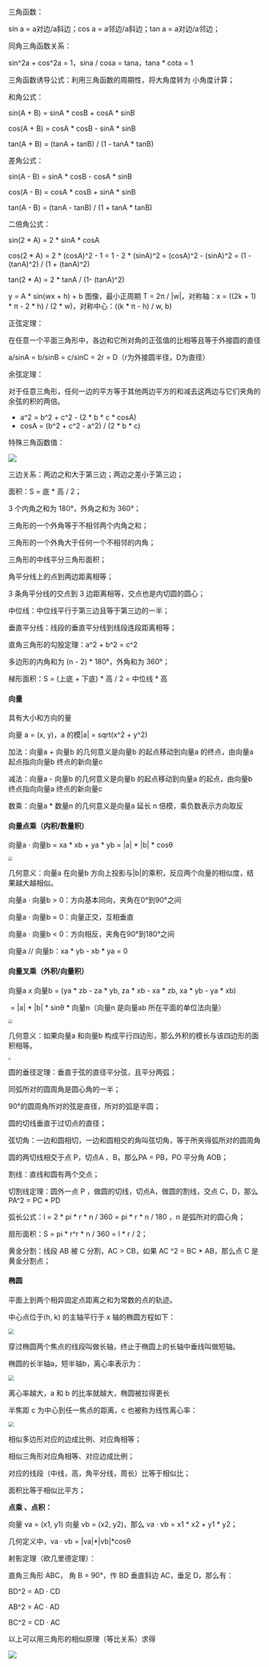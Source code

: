 三角函数：

sin a = a对边/a斜边；cos a = a邻边/a斜边；tan a = a对边/a邻边；

同角三角函数关系：

sin^2a + cos^2a = 1，sina / cosa = tana，tana * cota = 1

三角函数诱导公式：利用三角函数的周期性，将大角度转为 小角度计算；

和角公式：

sin(A + B) = sinA * cosB + cosA * sinB

cos(A + B) = cosA * cosB - sinA * sinB

tan(A + B) = (tanA + tanB) / (1 - tanA * tanB) 

差角公式：

sin(A - B) = sinA * cosB - cosA * sinB

cos(A - B) = cosA * cosB + sinA * sinB

tan(A - B) = (tanA - tanB) / (1 + tanA * tanB) 

二倍角公式：

sin(2 * A) = 2 * sinA * cosA

cos(2 * A) = 2 * (cosA)^2 - 1 = 1 - 2 * (sinA)^2 = (cosA)^2 - (sinA)^2 = (1 - (tanA)^2) / (1 + (tanA)^2)

tan(2 * A) = 2 * tanA / (1- (tanA)^2)



y = A * sin(wx + h) + b 图像，最小正周期 T = 2π / |w|，对称轴：x = ((2k + 1) * π - 2 * h) / (2 * w)，对称中心：((k * π - h) / w, b)



正弦定理：

在任意一个平面三角形中，各边和它所对角的正弦值的比相等且等于外接圆的直径

a/sinA = b/sinB = c/sinC = 2r = D（r为外接圆半径，D为直径）

余弦定理：

对于任意三角形，任何一边的平方等于其他两边平方的和减去这两边与它们夹角的余弦的积的两倍。

- a^2 = b^2 + c^2 - (2 * b * c * cosA)
- cosA = (b^2 + c^2 - a^2) / (2 * b * c)



特殊三角函数值：

![](特殊三角函数值.png)

三边关系：两边之和大于第三边；两边之差小于第三边；

面积：S = 底 * 高 / 2；

3 个内角之和为 180°，外角之和为 360°；

三角形的一个外角等于不相邻两个内角之和；

三角形的一个外角大于任何一个不相邻的内角；

三角形的中线平分三角形面积；

角平分线上的点到两边距离相等；

3 条角平分线的交点到 3 边距离相等，交点也是内切圆的圆心；

中位线：中位线平行于第三边且等于第三边的一半；

垂直平分线：线段的垂直平分线到线段连段距离相等；

直角三角形的勾股定理：a^2 + b^2 = c^2



多边形的内角和为 (n - 2) * 180°，外角和为 360°；

梯形面积：S = (上底 + 下底) * 高 / 2 = 中位线 * 高



#### 向量

具有大小和方向的量

向量 a = (x, y)，a 的模|a| = sqrt(x^2 + y^2)

加法：向量a + 向量b 的几何意义是向量b 的起点移动到向量a 的终点，由向量a 起点指向向量b 终点的新向量c

减法：向量a - 向量b 的几何意义是向量b 的起点移动到向量a 的起点，由向量b 终点指向向量a 终点的新向量c

数乘：向量a * 数量n 的几何意义是向量a 延长 n 倍模，乘负数表示方向取反

#### 向量点乘（内积/数量积）

向量a · 向量b = xa * xb + ya * yb = |a| * |b| * cosθ

<img src="向量点乘(内积).png" style="zoom:50%;" />

几何意义：向量a 在向量b 方向上投影与|b|的乘积，反应两个向量的相似度，结果越大越相似。

向量a · 向量b > 0：方向基本同向，夹角在0°到90°之间

向量a · 向量b = 0：向量正交，互相垂直

向量a · 向量b < 0：方向相反，夹角在90°到180°之间



向量a // 向量b：xa * yb - xb * ya = 0



#### 向量叉乘（外积/向量积）

向量a x 向量b = (ya * zb - za * yb, za * xb - xa * zb, xa * yb - ya * xb)

​                         = |a| * |b| * sinθ * 向量n（向量n 是向量ab 所在平面的单位法向量）

<img src="向量的叉乘.png" style="zoom:50%;" />

几何意义：如果向量a 和向量b 构成平行四边形，那么外积的模长与该四边形的面积相等。

<img src="向量叉乘(外积).png" style="zoom: 33%;" />











圆的垂径定理：垂直于弦的直径平分弦，且平分两弧；

同弧所对的圆周角是圆心角的一半；

90°的圆周角所对的弦是直径，所对的弧是半圆；

圆的切线垂直于过切点的直径；

弦切角：一边和圆相切，一边和圆相交的角叫弦切角，等于所夹得弧所对的圆周角

圆的两切线相交于点 P，切点A 、B，那么PA = PB，PO 平分角 AOB；

割线：直线和圆有两个交点；

切割线定理：圆外一点 P ，做圆的切线，切点A，做圆的割线，交点 C，D，那么 PA^2 = PC * PD

弧长公式：l = 2 * pi * r * n / 360 = pi * r * n / 180 ，n 是弧所对的圆心角；

扇形面积：S = pi * r^r * n / 360 = l * r / 2；

黄金分割：线段 AB 被 C 分割，AC > CB，如果 AC ^2 = BC * AB，那么点 C 是黄金分割点；



#### 椭圆

平面上到两个相异固定点距离之和为常数的点的轨迹。

中心点位于(h, k) 的主轴平行于 x 轴的椭圆方程如下：

<img src="椭圆方程.png" style="zoom: 67%;" />

穿过椭圆两个焦点的线段叫做长轴，终止于椭圆上的长轴中垂线叫做短轴。

椭圆的长半轴a，短半轴b，离心率表示为：

<img src="椭圆的离心率.png" style="zoom:67%;" />

离心率越大，a 和 b 的比率就越大，椭圆被拉得更长

半焦距 c 为中心到任一焦点的距离，c 也被称为线性离心率：

<img src="椭圆滤芯率的半焦距表示.png" style="zoom:67%;" />











相似多边形对应的边成比例、对应角相等；

相似三角形对应角相等、对应边成比例；

对应的线段（中线，高，角平分线，周长）比等于相似比；

面积比等于相似比平方；



















**点乘 、点积：**

向量 va = (x1, y1) 向量 vb = (x2, y2)，那么 va · vb = x1 * x2 + y1 * y2；

几何定义中，va · vb = |va|\*|vb|\*cosθ 



射影定理（欧几里德定理）：

直角三角形 ABC， 角 B = 90°，作 BD 垂直斜边 AC，垂足 D，那么有：

BD^2 = AD · CD

AB^2 = AC · AD

BC^2 = CD · AC

以上可以用三角形的相似原理（等比关系）求得

![](射影定理.png)



















